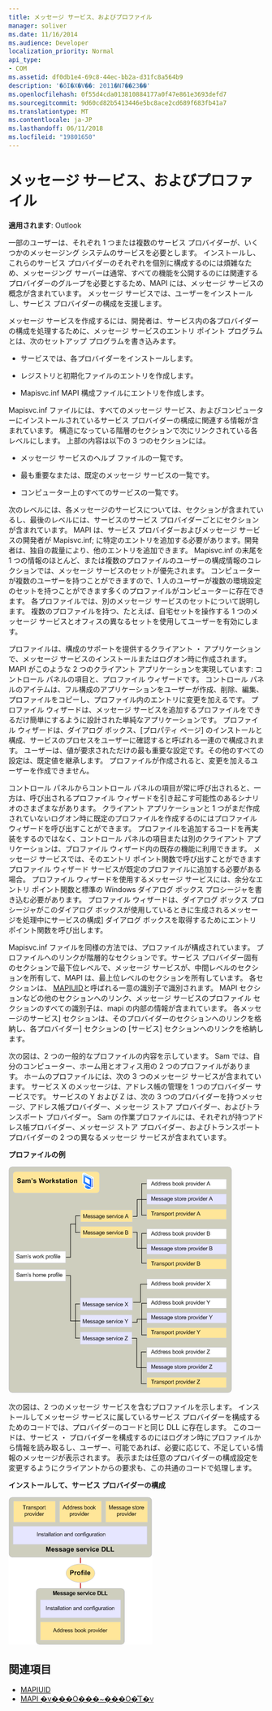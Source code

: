 ```yaml
---
title: メッセージ サービス、およびプロファイル
manager: soliver
ms.date: 11/16/2014
ms.audience: Developer
localization_priority: Normal
api_type:
- COM
ms.assetid: df0db1e4-69c8-44ec-bb2a-d31fc8a564b9
description: '�ŏI�X�V��: 2011�N7��23��'
ms.openlocfilehash: 0f55d4cda013810884177a0f47e861e3693defd7
ms.sourcegitcommit: 9d60cd82b5413446e5bc8ace2cd689f683fb41a7
ms.translationtype: MT
ms.contentlocale: ja-JP
ms.lasthandoff: 06/11/2018
ms.locfileid: "19801650"
---
```

# <a name="message-services-and-profiles"></a>メッセージ サービス、およびプロファイル
  
**適用されます**: Outlook 
  
一部のユーザーは、それぞれ 1 つまたは複数のサービス プロバイダーが、いくつかのメッセージング システムのサービスを必要とします。 インストールし、これらのサービス プロバイダーのそれぞれを個別に構成するのには煩雑なため、メッセージング サーバーは通常、すべての機能を公開するのには関連するプロバイダーのグループを必要とするため、MAPI には、メッセージ サービスの概念が含まれています。 メッセージ サービスでは、ユーザーをインストールし、サービス プロバイダーの構成を支援します。
  
メッセージ サービスを作成するには、開発者は、サービス内の各プロバイダーの構成を処理するために、メッセージ サービスのエントリ ポイント プログラムとは、次のセットアップ プログラムを書き込みます。
  
- サービスでは、各プロバイダーをインストールします。
    
- レジストリと初期化ファイルのエントリを作成します。
    
- Mapisvc.inf MAPI 構成ファイルにエントリを作成します。
    
Mapisvc.inf ファイルには、すべてのメッセージ サービス、およびコンピューターにインストールされているサービス プロバイダーの構成に関連する情報が含まれています。 構造になっている階層のセクションで次にリンクされている各レベルにします。 上部の内容は以下の 3 つのセクションには。 
  
- メッセージ サービスのヘルプ ファイルの一覧です。
    
- 最も重要なまたは、既定のメッセージ サービスの一覧です。
    
- コンピューター上のすべてのサービスの一覧です。
    
次のレベルには、各メッセージのサービスについては、セクションが含まれているし、最後のレベルには、サービスのサービス プロバイダーごとにセクションが含まれています。 MAPI は、サービス プロバイダーおよびメッセージ サービスの開発者が Mapisvc.inf; に特定のエントリを追加する必要があります。開発者は、独自の裁量により、他のエントリを追加できます。 Mapisvc.inf の末尾を 1 つの情報のほとんど、または複数のプロファイルのユーザーの構成情報のコレクションでは、メッセージ サービスのセットが優先されます。 コンピューターが複数のユーザーを持つことができますので、1 人のユーザーが複数の環境設定のセットを持つことができます多くのプロファイルがコンピューターに存在できます。 各プロファイルでは、別のメッセージ サービスのセットについて説明します。 複数のプロファイルを持つ、たとえば、自宅セットを操作する 1 つのメッセージ サービスとオフィスの異なるセットを使用してユーザーを有効にします。
  
プロファイルは、構成のサポートを提供するクライアント ・ アプリケーションで、メッセージ サービスのインストールまたはログオン時に作成されます。 MAPI がこのような 2 つのクライアント アプリケーションを実現しています: コントロール パネルの項目と、プロファイル ウィザードです。 コントロール パネルのアイテムは、フル構成のアプリケーションをユーザーが作成、削除、編集、プロファイルをコピーし、プロファイル内のエントリに変更を加えるです。 プロファイル ウィザードは、メッセージ サービスを追加するプロファイルをできるだけ簡単にするように設計された単純なアプリケーションです。 プロファイル ウィザードは、ダイアログ ボックス、[プロパティ ページ] のインストールと構成、サービスのプロセスをユーザーに確認すると呼ばれる一連ので構成されます。 ユーザーは、値が要求されただけの最も重要な設定です。その他のすべての設定は、既定値を継承します。 プロファイルが作成されると、変更を加えるユーザーを作成できません。 
  
コントロール パネルからコントロール パネルの項目が常に呼び出されると、一方は、呼び出されるプロファイル ウィザードを引き起こす可能性のあるシナリオのさまざまながあります。 クライアント アプリケーションと 1 つがまだ作成されていないログオン時に既定のプロファイルを作成するのにはプロファイル ウィザードを呼び出すことができます。 プロファイルを追加するコードを再実装をするのではなく、コントロール パネルの項目または別のクライアント アプリケーションは、プロファイル ウィザード内の既存の機能に利用できます。 メッセージ サービスでは、そのエントリ ポイント関数で呼び出すことができますプロファイル ウィザード サービスが既定のプロファイルに追加する必要がある場合。 プロファイル ウィザードを使用するメッセージ サービスには、余分なエントリ ポイント関数と標準の Windows ダイアログ ボックス プロシージャを書き込む必要があります。 プロファイル ウィザードは、ダイアログ ボックス プロシージャがこのダイアログ ボックスが使用しているときに生成されるメッセージを処理中にサービスの構成] ダイアログ ボックスを取得するためにエントリ ポイント関数を呼び出します。 
  
Mapisvc.inf ファイルを同様の方法では、プロファイルが構成されています。 プロファイルへのリンクが階層的なセクションです。サービス プロバイダー固有のセクションで最下位レベルで、メッセージ サービスが、中間レベルのセクションを所有して、MAPI は、最上位レベルのセクションを所有しています。 各セクションは、 [MAPIUID](mapiuid.md)と呼ばれる一意の識別子で識別されます。 MAPI セクションなどの他のセクションへのリンク、メッセージ サービスのプロファイル セクションのすべての識別子は、mapi の内部の情報が含まれています。 各メッセージのサービス] セクションは、そのプロバイダーのセクションへのリンクを格納し、各プロバイダー] セクションの [サービス] セクションへのリンクを格納します。 
  
次の図は、2 つの一般的なプロファイルの内容を示しています。 Sam では、自分のコンピューター、ホーム用とオフィス用の 2 つのプロファイルがあります。 ホームのプロファイルには、次の 3 つのメッセージ サービスが含まれています。 サービス X のメッセージは、アドレス帳の管理を 1 つのプロバイダー サービスです。 サービスの Y および Z は、次の 3 つのプロバイダーを持つメッセージ、アドレス帳プロバイダー、メッセージ ストア プロバイダー、およびトランスポート プロバイダー。 Sam の作業プロファイルには、それぞれが持つアドレス帳プロバイダー、メッセージ ストア プロバイダー、およびトランスポート プロバイダーの 2 つの異なるメッセージ サービスが含まれています。 
  
**プロファイルの例**
  
![プロファイルの例](media/amapi_56.gif "プロファイルの例")
  
次の図は、2 つのメッセージ サービスを含むプロファイルを示します。 インストールしてメッセージ サービスに属しているサービス プロバイダーを構成するためのコードでは、プロバイダーのコードと同じ DLL に存在します。 このコードは、サービス ・ プロバイダーを構成するのにはログオン時にプロファイルから情報を読み取るし、ユーザー、可能であれば、必要に応じて、不足している情報のメッセージが表示されます。 表示または任意のプロバイダーの構成設定を変更するようにクライアントからの要求も、この共通のコードで処理します。
  
**インストールして、サービス プロバイダーの構成**
  
![インストールおよびサービス プロバイダーを構成します。](media/amapi_55.gif "インストールおよびサービス プロバイダーを構成します。")
  
## <a name="see-also"></a>関連項目

- [MAPIUID](mapiuid.md)
- [MAPI �v���O���~���O�̊T�v](mapi-programming-overview.md)

